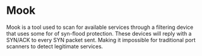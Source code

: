Mook
====

Mook is a tool used to scan for available services through a filtering device that uses some for of syn-flood protection. These devices will reply with a  SYN/ACK to every SYN packet sent. Making it impossible for traditional port scanners to detect legitimate services.